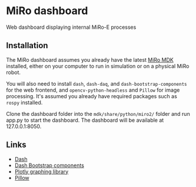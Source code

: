 # MiRo dashboard
Web dashboard displaying internal MiRo-E processes

## Installation
The MiRo dashboard assumes you already have the latest [MiRo MDK](http://labs.consequentialrobotics.com/miro-e/software/) installed, either on your computer to run in simulation or on a physical MiRo robot.

You will also need to install `dash`, `dash-daq`, and `dash-bootstrap-components` for the web frontend, and `opencv-python-headless` and `Pillow` for image processing. It's assumed you already have required packages such as `rospy` installed.

Clone the dashboard folder into the `mdk/share/python/miro2/` folder and run app.py to start the dashboard. The dashboard will be available at 127.0.0.1:8050.

## Links
* [Dash](https://dash.plot.ly)
* [Dash Bootstrap components](https://dash-bootstrap-components.opensource.faculty.ai)
* [Plotly graphing library](https://plot.ly/python/)
* [Pillow](https://pillow.readthedocs.io/)
